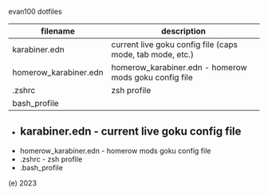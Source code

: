evan100 dotfiles

| filename              | description                                               |
| --------------------- | --------------------------------------------------------- |
| karabiner.edn         | current live goku config file (caps mode, tab mode, etc.) |
| homerow_karabiner.edn | homerow_karabiner.edn - homerow mods goku config file     |
| .zshrc                | zsh profile                                               |
| bash_profile          |                                                           |

- ## karabiner.edn - current live goku config file
- homerow_karabiner.edn - homerow mods goku config file
- .zshrc - zsh profile
- .bash_profile

(e) 2023
